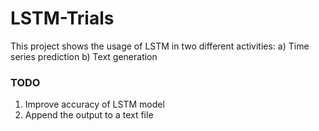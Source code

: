 # LSTM-Trials
This project shows the usage of LSTM in two different activities:
a) Time series prediction
b) Text generation


### TODO
1. Improve accuracy of LSTM model
2. Append the output to a text file

